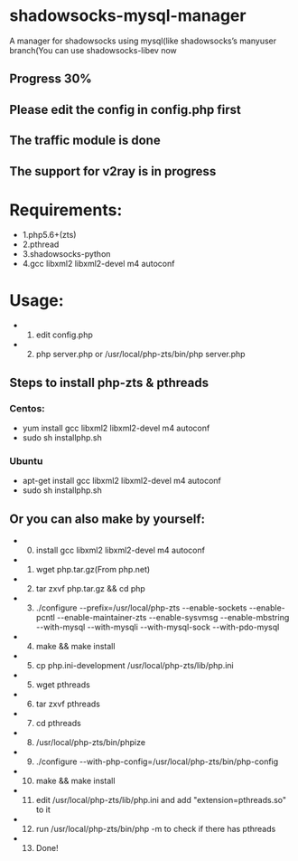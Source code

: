 # shadowsocks-mysql-manager
A manager for shadowsocks using mysql(like shadowsocks’s manyuser branch(You can use shadowsocks-libev now

## Progress 30%
## Please edit the config in config.php first

## The traffic module is done
## The support for v2ray is in progress

# Requirements:
* 1.php5.6+(zts)
* 2.pthread
* 3.shadowsocks-python
* 4.gcc libxml2 libxml2-devel m4 autoconf

# Usage:
* 1. edit config.php
* 2. php server.php or /usr/local/php-zts/bin/php server.php

## Steps to install php-zts & pthreads
### Centos:
* yum install gcc libxml2 libxml2-devel m4 autoconf
* sudo sh installphp.sh
### Ubuntu
* apt-get install gcc libxml2 libxml2-devel m4 autoconf
* sudo sh installphp.sh
## Or you can also make by yourself:
* 0. install gcc libxml2 libxml2-devel m4 autoconf
* 1. wget php.tar.gz(From php.net)
* 2. tar zxvf php.tar.gz && cd php
* 3. ./configure --prefix=/usr/local/php-zts --enable-sockets --enable-pcntl --enable-maintainer-zts --enable-sysvmsg --enable-mbstring --with-mysql --with-mysqli --with-mysql-sock --with-pdo-mysql
* 4. make && make install
* 5. cp php.ini-development /usr/local/php-zts/lib/php.ini
* 5. wget pthreads
* 6. tar zxvf pthreads
* 7. cd pthreads
* 8. /usr/local/php-zts/bin/phpize
* 9. ./configure --with-php-config=/usr/local/php-zts/bin/php-config
* 10. make && make install
* 11. edit /usr/local/php-zts/lib/php.ini and add "extension=pthreads.so" to it
* 12. run /usr/local/php-zts/bin/php -m to check if there has pthreads
* 13. Done!

